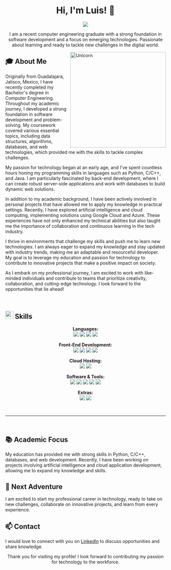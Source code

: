 <h1 align="center">Hi, I'm Luis! 👋</h1>

<p align="center">
  <a href="https://github.com/DenverCoder1/readme-typing-svg">
    <img src="https://readme-typing-svg.herokuapp.com?font=Time+New+Roman&color=cyan&size=25&center=true&vCenter=true&width=600&height=100&lines=Hello+World!;Self-taught+Back-End+Developer;Computer+Engineer;Tech+Enthusiast;Active+Learner+in+New+Technologies;Passionate+about+programming..&hearts;">
  </a>
</p>

<p align="center">
  I am a recent computer engineering graduate with a strong foundation in software development and a focus on emerging technologies. Passionate about learning and ready to tackle new challenges in the digital world.
</p>

<img align="right" width=300px alt="Unicorn" src="https://c.tenor.com/GN73MKBawZYAAAAi/busy-cute.gif" />

## 🎓 About Me

Originally from Guadalajara, Jalisco, Mexico, I have recently completed my Bachelor's degree in Computer Engineering. Throughout my academic journey, I developed a strong foundation in software development and problem-solving. My coursework covered various essential topics, including data structures, algorithms, databases, and web technologies, which provided me with the skills to tackle complex challenges.

My passion for technology began at an early age, and I've spent countless hours honing my programming skills in languages such as Python, C/C++, and Java. I am particularly fascinated by back-end development, where I can create robust server-side applications and work with databases to build dynamic web solutions. 

In addition to my academic background, I have been actively involved in personal projects that have allowed me to apply my knowledge in practical settings. Recently, I have explored artificial intelligence and cloud computing, implementing solutions using Google Cloud and Azure. These experiences have not only enhanced my technical abilities but also taught me the importance of collaboration and continuous learning in the tech industry.

I thrive in environments that challenge my skills and push me to learn new technologies. I am always eager to expand my knowledge and stay updated with industry trends, making me an adaptable and resourceful developer. My goal is to leverage my education and passion for technology to contribute to innovative projects that make a positive impact on society.

As I embark on my professional journey, I am excited to work with like-minded individuals and contribute to teams that prioritize creativity, collaboration, and cutting-edge technology. I look forward to the opportunities that lie ahead!


<br>

## <img src="https://media2.giphy.com/media/QssGEmpkyEOhBCb7e1/giphy.gif?cid=ecf05e47a0n3gi1bfqntqmob8g9aid1oyj2wr3ds3mg700bl&rid=giphy.gif" width="25"><b> Skills</b>

<p align="center">
  <strong>Languages:</strong>
  <br>
  <img src="https://img.shields.io/badge/C%20-%232370ED.svg?style=for-the-badge&logo=c&logoColor=white">
  <img src="https://img.shields.io/badge/C++%20-%2300599C.svg?style=for-the-badge&logo=c%2B%2B&logoColor=white">
  <img src="https://img.shields.io/badge/Python%20-%2314354C.svg?style=for-the-badge&logo=python&logoColor=white">
  <img src="https://img.shields.io/badge/java-%23ED8B00.svg?style=for-the-badge&logo=openjdk&logoColor=white">
</p>

<p align="center">
  <strong>Front-End Development:</strong>
  <br>
  <img src="https://img.shields.io/badge/HTML5%20-%23E34F26.svg?style=for-the-badge&logo=html5&logoColor=white">
  <img src="https://img.shields.io/badge/CSS3%20-%231572B6.svg?style=for-the-badge&logo=css3&logoColor=white">
  <img src="https://img.shields.io/badge/JavaScript%20-%23F7DF1E.svg?style=for-the-badge&logo=javascript&logoColor=black">
  <img src="https://img.shields.io/badge/React-%23026EAA.svg?style=for-the-badge&logo=react&logoColor=white">
</p>

<p align="center">
  <strong>Cloud Hosting:</strong>
  <br>
  <img src="https://img.shields.io/badge/GitHub%20Pages-%23327FC7.svg?style=for-the-badge&logo=github&logoColor=white">
  <img src="https://img.shields.io/badge/Azure-%23078CBA.svg?style=for-the-badge&logo=microsoftazure&logoColor=white">
</p>

<p align="center">
  <strong>Software & Tools:</strong>
  <br>
  <img src="https://img.shields.io/badge/git-%23F05033.svg?style=for-the-badge&logo=git&logoColor=white">
  <img src="https://img.shields.io/badge/github-%23121011.svg?style=for-the-badge&logo=github&logoColor=white">
  <img src="https://img.shields.io/badge/google-%234285F4.svg?style=for-the-badge&logo=google&logoColor=white">
  <img src="https://img.shields.io/badge/Visual%20Studio%20Code-0078d7.svg?style=for-the-badge&logo=visual-studio-code&logoColor=white">
  <img src="https://img.shields.io/badge/Linux-FCC624?style=for-the-badge&logo=linux&logoColor=black">
</p>

<p align="center">
  <strong>Extras:</strong>
  <br>
  <img src="https://img.shields.io/badge/Terminal-%23054020?style=for-the-badge&logo=gnu-bash&logoColor=white">
  <img src="https://img.shields.io/badge/markdown-%23000000.svg?style=for-the-badge&logo=markdown&logoColor=white">
</p>

<br>

-----

<br>

## 📚 Academic Focus

My education has provided me with strong skills in Python, C/C++, databases, and web development. Recently, I have been working on projects involving artificial intelligence and cloud application development, allowing me to expand my knowledge and skills.

## 🌟 Next Adventure

I am excited to start my professional career in technology, ready to take on new challenges, collaborate on innovative projects, and learn from every experience.

## 📫 Contact

I would love to connect with you on [LinkedIn](https://www.linkedin.com/in/luis-angel-558680214) to discuss opportunities and share knowledge.

<div align="center">
  Thank you for visiting my profile! I look forward to contributing my passion for technology to the workforce.
</div>
